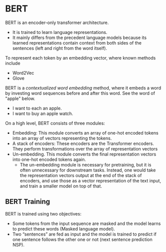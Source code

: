 # BERT

BERT is an encoder-only transformer architecture. 
+ It is trained to learn language representations. 
+ It mainly differs from the precedent language models because its learned representations contain context from both sides of the sentences (left and right from the word itself). 


To represent each token by an embedding vector, where known methods include
+ Word2Vec
+ Glove

BERT is a *contextualized word embedding* method, where it embeds a word by investing word sequences before and after this word. See the word of "apple" below. 
+ I want to each an apple. 
+ I want to buy an apple watch. 


On a high level, BERT consists of three modules:

+ Embedding: This module converts an array of one-hot encoded tokens into an array of vectors representing the tokens.
+ A stack of encoders: These encoders are the Transformer encoders. They perform transformations over the array of representation vectors
+ Un-embedding. This module converts the final representation vectors into one-hot encoded tokens again.
    + The un-embedding module is necessary for pretraining, but it is often unnecessary for downstream tasks. Instead, one would take the representation vectors output at the end of the stack of encoders, and use those as a vector representation of the text input, and train a smaller model on top of that. 









## BERT Training

BERT is trained using two objectives:
+ Some tokens from the input sequence are masked and the model learns to predict these words (Masked language model).
+ Two “sentences” are fed as input and the model is trained to predict if one sentence follows the other one or not (next sentence prediction NSP).




